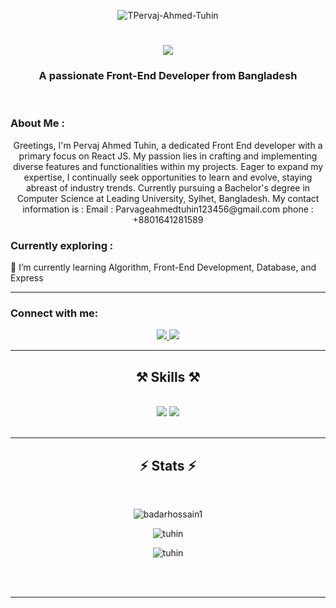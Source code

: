 <p align="center">
    <img src="https://i.ibb.co/cJjcnMm/Black-Modern-Vlogger-You-Tube-Banner.png" alt="TPervaj-Ahmed-Tuhin" />
</p>

<h1 align="center">
    <img src="https://readme-typing-svg.herokuapp.com/?font=Righteous&size=35&center=true&vCenter=true&width=500&height=70&duration=4000&lines=Hi+There!+👋;+I'm+Pervaj+Ahmed+Tuhin!;" />
</h1>

<h3 align="center">A passionate Front-End Developer from Bangladesh</h3>

<br />

<h3>About Me :</h3>
<div align="center">
Greetings, I'm Pervaj Ahmed Tuhin, a dedicated Front End developer with a primary focus on React JS. My passion lies in crafting and implementing diverse features and functionalities within my projects. Eager to expand my expertise, I continually seek opportunities to learn and evolve, staying abreast of industry trends. Currently pursuing a Bachelor's degree in Computer Science at Leading University, Sylhet, Bangladesh.
My contact information is :
Email : Parvageahmedtuhin123456@gmail.com
phone : +8801641281589

</div>

<h3>Currently exploring :</h3>
<div>
    🌱 I’m currently learning Algorithm, Front-End Development, Database, and Express
</div>

<hr />

<h3 align="left">Connect with me:</h3>

<div align="center">
    <a href="mailto:pervajahmedtuhin123456@gmail.com">
        <img src="https://img.shields.io/badge/Gmail-333333?style=for-the-badge&logo=gmail&logoColor=red" />
    </a>
    <a href="https://www.linkedin.com/in/pervaj-ahmed-tuhin">
        <img src="https://img.shields.io/badge/LinkedIn-0077B5?style=for-the-badge&logo=linkedin&logoColor=white" />
    </a>
</div>

<!-- <p align="left">
    <a href="mailto:pervajahmedtuhin123456@gmail.com">Tuhin Gmail</a> |
    <a href="https://www.linkedin.com/in/pervaj-ahmed-tuhin">LinkedIn</a>
</p> -->

<hr />

<h2 align="center">⚒️ Skills ⚒️</h2>
<br />
<div align="center">
    <img src="https://skillicons.dev/icons?i=react,bootstrap,html,css,vscode,github,figma,tailwind,git" />
    <img src="https://skillicons.dev/icons?i=nodejs,python,javascript,firebase,mongodb,c,cpp" /><br>
</div>

<br />
<hr />

<h2 align="center">⚡ Stats ⚡</h2>
<br>
<div align="center">
    
<p align="center">
    <img src="https://github-readme-stats.vercel.app/api/top-langs?username=badarhossain1&show_icons=true&locale=en&layout=compact" alt="badarhossain1" />
</p>

<p align="center">
    <img src="https://github-readme-stats.vercel.app/api?username=Pervage-Ahmed-Tuhin&show_icons=true&locale=en" alt="tuhin" />
</p>

<p align="center">
    <img src="https://github-readme-streak-stats.herokuapp.com/?user=Pervage-Ahmed-Tuhin&" alt="tuhin" />
</p>

</div>
<br /><br />

<hr />
<br />
